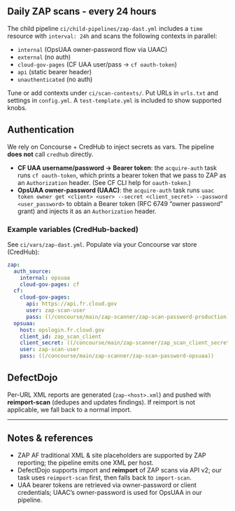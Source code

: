 ## Daily ZAP scans - every 24 hours

The child pipeline `ci/child-pipelines/zap-dast.yml` includes a `time` resource with `interval: 24h` and scans the following contexts in parallel:

- `internal` (OpsUAA owner-password flow via UAAC)
- `external` (no auth)
- `cloud-gov-pages` (CF UAA user/pass -> `cf oauth-token`)
- `api` (static bearer header)
- `unauthenticated` (no auth)

Tune or add contexts under `ci/scan-contexts/`. Put URLs in `urls.txt` and settings in `config.yml`. A `test-template.yml` is included to show supported knobs.

## Authentication

We rely on Concourse + CredHub to inject secrets as vars. The pipeline **does not** call `credhub` directly.

- **CF UAA username/password → Bearer token**: the `acquire-auth` task runs `cf oauth-token`, which prints a bearer token that we pass to ZAP as an `Authorization` header. (See CF CLI help for `oauth-token`.)
- **OpsUAA owner-password (UAAC)**: the `acquire-auth` task runs `uaac token owner get <client> <user> --secret <client_secret> --password <user_password>` to obtain a Bearer token (RFC 6749 “owner password” grant) and injects it as an `Authorization` header.

### Example variables (CredHub-backed)

See `ci/vars/zap-dast.yml`. Populate via your Concourse var store (CredHub):

```yaml
zap:
  auth_source:
    internal: opsuaa
    cloud-gov-pages: cf
  cf:
    cloud-gov-pages:
      api: https://api.fr.cloud.gov
      user: zap-scan-user
      pass: ((/concourse/main/zap-scanner/zap-scan-password-production))
  opsuaa:
    host: opslogin.fr.cloud.gov
    client_id: zap_scan_client
    client_secret: ((/concourse/main/zap-scanner/zap_scan_client_secret-opsuaa))
    user: zap-scan-user
    pass: ((/concourse/main/zap-scanner/zap-scan-password-opsuaa))
```

## DefectDojo

Per-URL XML reports are generated (`zap-<host>.xml`) and pushed with **reimport-scan** (dedupes and updates findings). If reimport is not applicable, we fall back to a normal import.

---

## Notes & references

- ZAP AF traditional XML & site placeholders are supported by ZAP reporting; the pipeline emits one XML per host.
- DefectDojo supports import and **reimport** of ZAP scans via API v2; our task uses `reimport-scan` first, then falls back to `import-scan`.
- UAA bearer tokens are retrieved via owner-password or client credentials; UAAC’s owner-password is used for OpsUAA in our pipeline.
